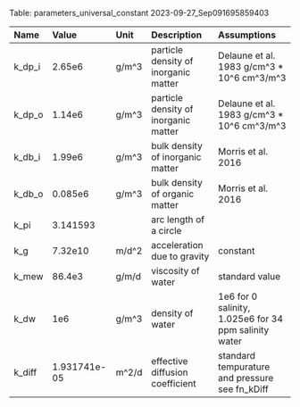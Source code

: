 Table: parameters_universal_constant 2023-09-27_Sep091695859403

|Name   |Value        |Unit  |Description                          |Assumptions                                           |
|:------|:------------|:-----|:------------------------------------|:-----------------------------------------------------|
|k_dp_i |2.65e6       |g/m^3 |particle density of inorganic matter |Delaune et al. 1983 g/cm^3 * 10^6 cm^3/m^3            |
|k_dp_o |1.14e6       |g/m^3 |particle density of inorganic matter |Delaune et al. 1983 g/cm^3 * 10^6 cm^3/m^3            |
|k_db_i |1.99e6       |g/m^3 |bulk density of inorganic matter     |Morris et al. 2016                                    |
|k_db_o |0.085e6      |g/m^3 |bulk density of organic matter       |Morris et al. 2016                                    |
|k_pi   |3.141593     |      |arc length of a circle               |                                                      |
|k_g    |7.32e10      |m/d^2 |acceleration due to gravity          |constant                                              |
|k_mew  |86.4e3       |g/m/d |viscosity of water                   |standard value                                        |
|k_dw   |1e6          |g/m^3 |density of water                     |1e6 for 0 salinity, 1.025e6 for 34 ppm salinity water |
|k_diff |1.931741e-05 |m^2/d |effective diffusion coefficient      |standard tempurature and pressure see fn_kDiff        |

